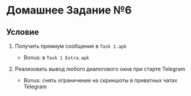 # Домашнее Задание №6

## Условие

1. Получить премиум сообщение в `Task 1.apk`
   - Bonus: в `Task 1 Extra.apk`

2. Реализовать вывод любого диалогового окна при старте Telegram
   - Bonus: снять ограничение на скриншоты в приватных чатах Telegram
